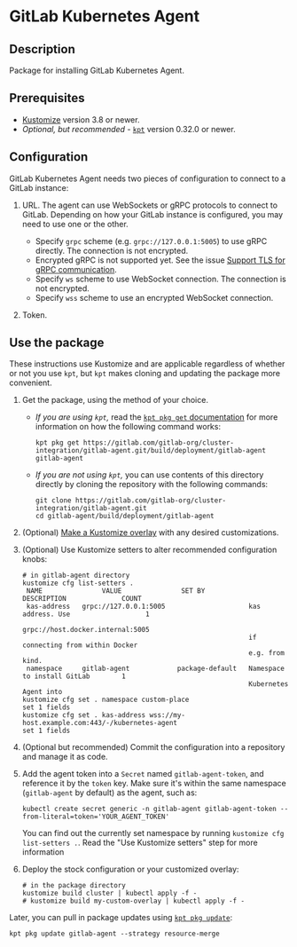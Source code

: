 # GitLab Kubernetes Agent

## Description

Package for installing GitLab Kubernetes Agent.

## Prerequisites

- [Kustomize](https://kustomize.io/) version 3.8 or newer.
- *Optional, but recommended* - [`kpt`](https://googlecontainertools.github.io/kpt/) version 0.32.0 or newer.

## Configuration

GitLab Kubernetes Agent needs two pieces of configuration to connect to a GitLab instance:

1. URL. The agent can use WebSockets or gRPC protocols to connect to GitLab. Depending
   on how your GitLab instance is configured, you may need to use one or the other.

   - Specify `grpc` scheme (e.g. `grpc://127.0.0.1:5005`) to use gRPC directly. The connection is not encrypted.
   - Encrypted gRPC is not supported yet. See the issue
     [Support TLS for gRPC communication](https://gitlab.com/gitlab-org/cluster-integration/gitlab-agent/-/issues/7).
   - Specify `ws` scheme to use WebSocket connection. The connection is not encrypted.
   - Specify `wss` scheme to use an encrypted WebSocket connection.

1. Token.

## Use the package

These instructions use Kustomize and are applicable regardless of whether or not
you use `kpt`, but `kpt` makes cloning and updating the package more convenient.

1. Get the package, using the method of your choice.

   - *If you are using `kpt`,* read the
     [`kpt pkg get` documentation](https://googlecontainertools.github.io/kpt/guides/consumer/get/)
     for more information on how the following command works:

      ```shell
      kpt pkg get https://gitlab.com/gitlab-org/cluster-integration/gitlab-agent.git/build/deployment/gitlab-agent gitlab-agent
      ```

   - *If you are not using `kpt`,* you can use contents of this directory directly
     by cloning the repository with the following commands:

     ```shell
     git clone https://gitlab.com/gitlab-org/cluster-integration/gitlab-agent.git
     cd gitlab-agent/build/deployment/gitlab-agent
     ```

1. (Optional) [Make a Kustomize overlay](https://kubernetes-sigs.github.io/kustomize/guides/offtheshelf/)
   with any desired customizations.

1. (Optional) Use Kustomize setters to alter recommended configuration knobs:

    ```shell
    # in gitlab-agent directory
    kustomize cfg list-setters .
     NAME               VALUE               SET BY                  DESCRIPTION              COUNT
     kas-address   grpc://127.0.0.1:5005                     kas address. Use                   1
                                                             grpc://host.docker.internal:5005
                                                             if connecting from within Docker
                                                             e.g. from kind.
     namespace     gitlab-agent            package-default   Namespace to install GitLab        1
                                                             Kubernetes Agent into
    kustomize cfg set . namespace custom-place
    set 1 fields
    kustomize cfg set . kas-address wss://my-host.example.com:443/-/kubernetes-agent
    set 1 fields
    ```

1. (Optional but recommended) Commit the configuration into a repository and manage it as code.

1. Add the agent token into a `Secret` named `gitlab-agent-token`, and reference it
   by the `token` key. Make sure it's within the same namespace (`gitlab-agent` by default)
   as the agent, such as:

   ```shell
   kubectl create secret generic -n gitlab-agent gitlab-agent-token --from-literal=token='YOUR_AGENT_TOKEN'
   ```

   You can find out the currently set namespace by running `kustomize cfg list-setters .`.
   Read the "Use Kustomize setters" step for more information

1. Deploy the stock configuration or your customized overlay:

    ```shell
    # in the package directory
    kustomize build cluster | kubectl apply -f -
    # kustomize build my-custom-overlay | kubectl apply -f -
    ```

Later, you can pull in package updates using
[`kpt pkg update`](https://googlecontainertools.github.io/kpt/guides/consumer/update/):

```shell
kpt pkg update gitlab-agent --strategy resource-merge
```
